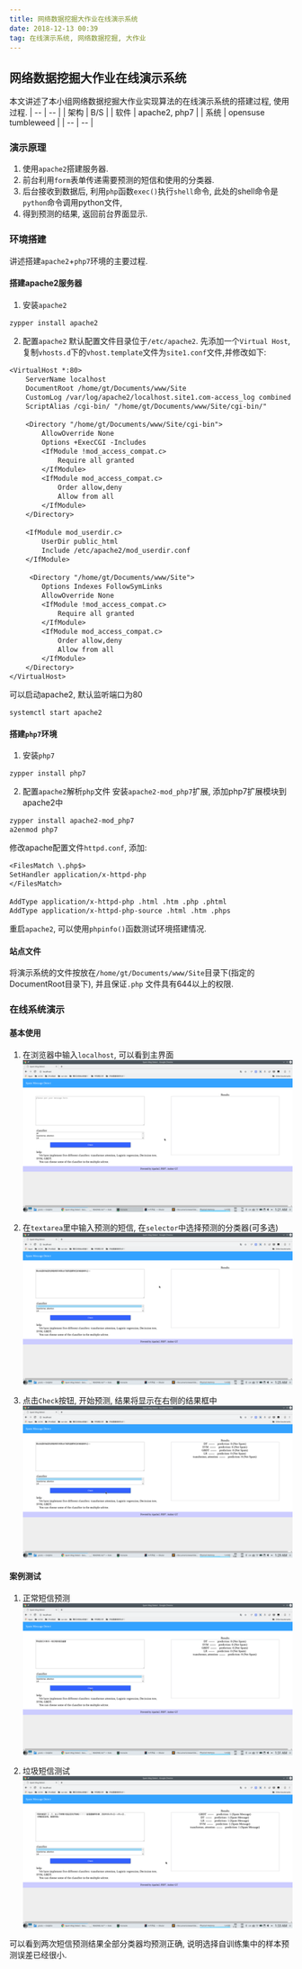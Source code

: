 ```yaml
---
title: 网络数据挖掘大作业在线演示系统
date: 2018-12-13 00:39
tag: 在线演示系统, 网络数据挖掘, 大作业
---
```


## 网络数据挖掘大作业在线演示系统
本文讲述了本小组网络数据挖掘大作业实现算法的在线演示系统的搭建过程, 使用过程.
| -- | -- |
| 架构 | B/S |
| 软件 | apache2, php7 |
| 系统 | opensuse tumbleweed |
| -- | -- |

### 演示原理
1. 使用`apache2`搭建服务器.
2. 前台利用`form`表单传递需要预测的短信和使用的分类器. 
3. 后台接收到数据后, 利用`php`函数`exec()`执行`shell`命令, 此处的shell命令是`python`命令调用python文件,
4. 得到预测的结果, 返回前台界面显示.

### 环境搭建
讲述搭建`apache2`+`php7`环境的主要过程.

#### 搭建apache2服务器
1. 安装`apache2`
```shell
zypper install apache2
```

2. 配置`apache2`
默认配置文件目录位于`/etc/apache2`. 先添加一个`Virtual Host`, 复制`vhosts.d`下的`vhost.template`文件为`site1.conf`文件,并修改如下:
```shell
<VirtualHost *:80>
    ServerName localhost
    DocumentRoot /home/gt/Documents/www/Site
    CustomLog /var/log/apache2/localhost.site1.com-access_log combined
    ScriptAlias /cgi-bin/ "/home/gt/Documents/www/Site/cgi-bin/"
    
    <Directory "/home/gt/Documents/www/Site/cgi-bin">
        AllowOverride None
        Options +ExecCGI -Includes
        <IfModule !mod_access_compat.c>
            Require all granted
        </IfModule>
        <IfModule mod_access_compat.c>
            Order allow,deny
            Allow from all
        </IfModule>
    </Directory>
    
    <IfModule mod_userdir.c>
        UserDir public_html
        Include /etc/apache2/mod_userdir.conf
    </IfModule>

     <Directory "/home/gt/Documents/www/Site">
        Options Indexes FollowSymLinks
        AllowOverride None
        <IfModule !mod_access_compat.c>
            Require all granted
        </IfModule>
        <IfModule mod_access_compat.c>
            Order allow,deny
            Allow from all
        </IfModule>
    </Directory>
</VirtualHost>
```
可以启动apache2, 默认监听端口为80
```shell
systemctl start apache2
```

#### 搭建`php7`环境
1. 安装`php7`
```shell
zypper install php7
```

2. 配置`apache2`解析`php`文件
安装`apache2-mod_php7`扩展, 添加php7扩展模块到apache2中
```shell
zypper install apache2-mod_php7
a2enmod php7
```
修改apache配置文件`httpd.conf`, 添加:
```shell
<FilesMatch \.php$>
SetHandler application/x-httpd-php
</FilesMatch>

AddType application/x-httpd-php .html .htm .php .phtml
AddType application/x-httpd-php-source .html .htm .phps
```
重启`apache2`, 可以使用`phpinfo()`函数测试环境搭建情况.

#### 站点文件
将演示系统的文件按放在`/home/gt/Documents/www/Site`目录下(指定的DocumentRoot目录下), 并且保证`.php` 文件具有644以上的权限.

### 在线系统演示

#### 基本使用
1. 在浏览器中输入`localhost`, 可以看到主界面
![Screenshot_20181213_012149.png](pic/Screenshot_20181213_012149.png)

2. 在`textarea`里中输入预测的短信, 在`selector`中选择预测的分类器(可多选)
![Screenshot_20181213_012557.png](pic/Screenshot_20181213_012557.png)

3. 点击`Check`按钮, 开始预测, 结果将显示在右侧的结果框中
![Screenshot_20181213_012919.png](pic/Screenshot_20181213_012919.png)

#### 案例测试
1. 正常短信预测
![Screenshot_20181213_013202.png](pic/Screenshot_20181213_013202.png)

2. 垃圾短信测试
![Screenshot_20181213_013350.png](pic/Screenshot_20181213_013350.png)

可以看到两次短信预测结果全部分类器均预测正确, 说明选择自训练集中的样本预测误差已经很小.
